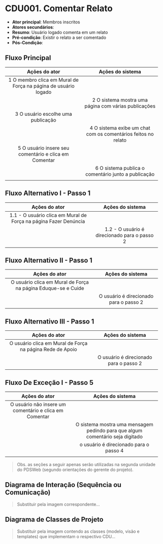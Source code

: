 # CDU001. Comentar Relato  

- **Ator principal**: Membros inscritos
- **Atores secundários**: 
- **Resumo**: Usuário logado comenta em um relato
- **Pré-condição**: Existir o relato a ser comentado
- **Pós-Condição**: 

## Fluxo Principal

| Ações do ator | Ações do sistema |
| :-----------------: |:-----------------: | 
| 1 O membro clica em Mural de Força na página de usuário logado | |  
| | 2 O sistema mostra uma página com várias publicações |
| 3 O usuário escolhe uma publicação | |
| | 4 O sistema exibe um chat com os comentários feitos no relato |
| 5 O usuário insere seu comentário e clica em Comentar | |
| | 6 O sistema publica o comentário junto a publicação |
| | | 


## Fluxo Alternativo I - Passo 1
| Ações do ator | Ações do sistema |
| :-----------------: | :-----------------: | 
| 1.1 - O usuário clica em Mural de Força na página Fazer Denúncia | |  
| | 1.2 - O usuário é direcionado para o passo 2 |  
| | | 

## Fluxo Alternativo II - Passo 1
| Ações do ator | Ações do sistema |
| :-----------------: | :-----------------: | 
| O usuário clica em Mural de Força na página Eduque-se e Cuide| |
| | O usuário é direcionado para o passo 2 |
| | |

## Fluxo Alternativo III - Passo 1
| Ações do ator | Ações do sistema |
| :-----------------: | :-----------------: | 
| O usuário clica em Mural de Força na página Rede de Apoio | |
| | O usuário é direcionado para o passo 2 |
| | |

## Fluxo De Exceção I - Passo 5
| Ações do ator | Ações do sistema |
| :-----------------: | :-----------------: | 
| O usuário não insere um comentário e clica em Comentar | |
| | O sistema mostra uma mensagem pedindo para que algum comentário seja digitado |
| | o usuário é direcionado para o passo 4 |
| | |

> Obs. as seções a seguir apenas serão utilizadas na segunda unidade do PDSWeb (segundo orientações do gerente do projeto).

## Diagrama de Interação (Sequência ou Comunicação)

> Substituir pela imagem correspondente...

## Diagrama de Classes de Projeto

> Substituir pela imagem contendo as classes (modelo, visão e templates) que implementam o respectivo CDU...